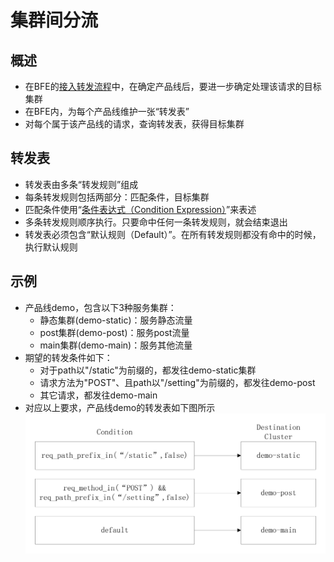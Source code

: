 # 集群间分流


## 概述

- 在BFE的[接入转发流程](./forward_model.md)中，在确定产品线后，要进一步确定处理该请求的目标集群
- 在BFE内，为每个产品线维护一张“转发表”
- 对每个属于该产品线的请求，查询转发表，获得目标集群


## 转发表

- 转发表由多条“转发规则”组成
- 每条转发规则包括两部分：匹配条件，目标集群
- 匹配条件使用“[条件表达式（Condition Expression）](../condition)”来表述
- 多条转发规则顺序执行。只要命中任何一条转发规则，就会结束退出
- 转发表必须包含“默认规则（Default）”。在所有转发规则都没有命中的时候，执行默认规则

## 示例

- 产品线demo，包含以下3种服务集群：
    + 静态集群(demo-static)：服务静态流量
    + post集群(demo-post)：服务post流量
    + main集群(demo-main)：服务其他流量
- 期望的转发条件如下：
    + 对于path以"/static"为前缀的，都发往demo-static集群
    + 请求方法为"POST"、且path以"/setting"为前缀的，都发往demo-post
    + 其它请求，都发往demo-main
- 对应以上要求，产品线demo的转发表如下图所示
![Forwarding Table](../../images/forwarding_table.png)






